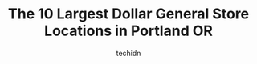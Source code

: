 ---
layout: ampstory
image: https://i0.wp.com/www.depkes.org/wp-content/uploads/2023/06/dollar-general-0-in-portland-or-1685965599.jpeg?resize=640,853
author: techidn
featured: false
description: Discover the impressive array of Dollar General options in Portland OR, where you can find 10 of the largest Dollar General establishments in the area. From renowned classics to hidden gems,
title: The 10 Largest Dollar General Store Locations in Portland OR
cover:
   title: The 10 Largest Dollar General Store Locations in Portland OR
   subtitle: Rickpate
   background: https://www.depkes.org/wp-content/uploads/2023/06/dollar-general-0-in-portland-or-1685965599.jpeg

pages: 
 - layout: thirds
   top: <h1>#1 Dollar General</h1>
   bottom: "<p>They always have what I want and then some and also they have individual eyelashes for only $3 and you get a whole bunch of them thats one of the best parts cuz otherwis</p>"
   background: https://www.depkes.org/wp-content/uploads/2023/06/dollar-general-1-in-portland-or-1685965600.jpeg
   backgroundblur: true
 - layout: thirds
   top: <h1>#2 Dollar Tree</h1>
   bottom: "<p>10730 SE 82nd Ave, Happy Valley, OR 97086, United States</p>"
   background: https://www.depkes.org/wp-content/uploads/2023/06/dollar-general-2-in-portland-or-1685965601.jpeg
   cta:
      link: https://www.depkes.org/blog/the-10-largest-dollar-general-store-locations-in-portland-or/
      text: The 10 Largest Dollar General Store Locations in Portland OR
 - layout: thirds
   top: <h1>#3 Dollar Tree</h1>
   bottom: "<p>1443 NE 181st Ave Ste 1005, Portland, OR 97230, United States</p>"
   background: https://www.depkes.org/wp-content/uploads/2023/06/dollar-general-3-in-portland-or-1685965601.jpeg
   cta:
      link: https://www.depkes.org/blog/the-10-largest-dollar-general-store-locations-in-portland-or/
      text: The 10 Largest Dollar General Store Locations in Portland OR
 - layout: thirds
   top: <h1>#4 Dollar Tree</h1>
   bottom: "<p>11945 SW Pacific Hwy #208, Tigard, OR 97223, United States</p>"
   background: https://images.unsplash.com/photo-1547366785-564103df7e13?ixlib=rb-4.0.3&ixid=MnwxMjA3fDB8MHxwaG90by1wYWdlfHx8fGVufDB8fHx8&auto=format&fit=crop&w=640&h=853&q=80
   cta:
      link: https://www.depkes.org/blog/the-10-largest-dollar-general-store-locations-in-portland-or/
      text: The 10 Largest Dollar General Store Locations in Portland OR
 - layout: thirds
   top: <h1>#5 Dollar Tree</h1>
   bottom: "<p>1420 Lloyd Center, Portland, OR 97232, United States</p>"
   background: https://images.unsplash.com/photo-1524169358666-79f22534bc6e?ixlib=rb-4.0.3&ixid=MnwxMjA3fDB8MHxwaG90by1wYWdlfHx8fGVufDB8fHx8&auto=format&fit=crop&w=640&h=853&q=80
   cta:
      link: https://www.depkes.org/blog/the-10-largest-dollar-general-store-locations-in-portland-or/
      text: The 10 Largest Dollar General Store Locations in Portland OR
 - layout: thirds
   top: <h1>#6 Dollar Tree</h1>
   bottom: "<p>10534 SE Washington St, Portland, OR 97216, United States</p>"
   background: https://images.unsplash.com/photo-1597773150796-e5c14ebecbf5?ixlib=rb-4.0.3&ixid=MnwxMjA3fDB8MHxwaG90by1wYWdlfHx8fGVufDB8fHx8&auto=format&fit=crop&w=640&h=853&q=80
   cta:
      link: https://www.depkes.org/blog/the-10-largest-dollar-general-store-locations-in-portland-or/
      text: The 10 Largest Dollar General Store Locations in Portland OR
 - layout: thirds
   top: <h1>#7 Dollar Tree</h1>
   bottom: "<p>4420 SE 82nd Ave Bldg K-1, Portland, OR 97266, United States</p>"
   background: https://images.unsplash.com/photo-1546497974-b213c9efb599?ixlib=rb-4.0.3&ixid=MnwxMjA3fDB8MHxwaG90by1wYWdlfHx8fGVufDB8fHx8&auto=format&fit=crop&w=640&h=853&q=80
   cta:
      link: https://www.depkes.org/blog/the-10-largest-dollar-general-store-locations-in-portland-or/
      text: The 10 Largest Dollar General Store Locations in Portland OR
 - layout: thirds
   middle: Continue reading...
   background: https://images.unsplash.com/photo-1533735380053-eb8d0759b24a?ixlib=rb-4.0.3&ixid=MnwxMjA3fDB8MHxwaG90by1wYWdlfHx8fGVufDB8fHx8&auto=format&fit=crop&w=640&h=853&q=80
   cta:
      link: https://www.depkes.org/blog/the-10-largest-dollar-general-store-locations-in-portland-or/
      text: The 10 Largest Dollar General Store Locations in Portland OR
      
---